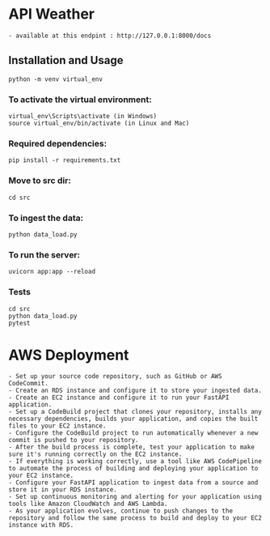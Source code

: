 # API Weather

    - available at this endpint : http://127.0.0.1:8000/docs


## Installation and Usage

    python -m venv virtual_env

### To activate the virtual environment:

    virtual_env\Scripts\activate (in Windows)
    source virtual_env/bin/activate (in Linux and Mac)

### Required dependencies:

    pip install -r requirements.txt

### Move to src dir:
    
    cd src

### To ingest the data:

    python data_load.py

### To run the server:

    uvicorn app:app --reload

### Tests

    cd src 
    python data_load.py
    pytest
    
# AWS Deployment

    - Set up your source code repository, such as GitHub or AWS CodeCommit.
    - Create an RDS instance and configure it to store your ingested data.
    - Create an EC2 instance and configure it to run your FastAPI application.
    - Set up a CodeBuild project that clones your repository, installs any necessary dependencies, builds your application, and copies the built files to your EC2 instance.
    - Configure the CodeBuild project to run automatically whenever a new commit is pushed to your repository.
    - After the build process is complete, test your application to make sure it's running correctly on the EC2 instance.
    - If everything is working correctly, use a tool like AWS CodePipeline to automate the process of building and deploying your application to your EC2 instance.
    - Configure your FastAPI application to ingest data from a source and store it in your RDS instance.
    - Set up continuous monitoring and alerting for your application using tools like Amazon CloudWatch and AWS Lambda.
    - As your application evolves, continue to push changes to the repository and follow the same process to build and deploy to your EC2 instance with RDS.

